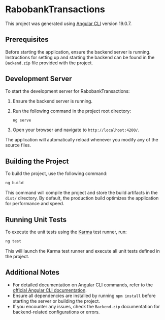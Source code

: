 # RabobankTransactions

This project was generated using [Angular CLI](https://github.com/angular/angular-cli) version 19.0.7.

## Prerequisites

Before starting the application, ensure the backend server is running. Instructions for setting up and starting the backend can be found in the `Backend.zip` file provided with the project.

## Development Server

To start the development server for RabobankTransactions:

1. Ensure the backend server is running.
2. Run the following command in the project root directory:

   ```bash
   ng serve
   ```
3. Open your browser and navigate to `http://localhost:4200/`.

The application will automatically reload whenever you modify any of the source files.

## Building the Project

To build the project, use the following command:

```bash
ng build
```

This command will compile the project and store the build artifacts in the `dist/` directory. By default, the production build optimizes the application for performance and speed.

## Running Unit Tests

To execute the unit tests using the [Karma](https://karma-runner.github.io) test runner, run:

```bash
ng test
```

This will launch the Karma test runner and execute all unit tests defined in the project.

## Additional Notes

- For detailed documentation on Angular CLI commands, refer to the [official Angular CLI documentation](https://angular.io/cli).
- Ensure all dependencies are installed by running `npm install` before starting the server or building the project.
- If you encounter any issues, check the `Backend.zip` documentation for backend-related configurations or errors.

```
